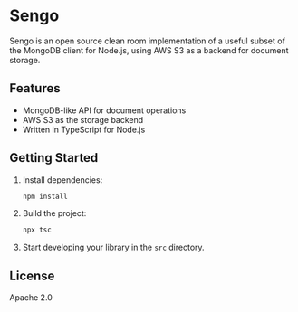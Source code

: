 # Sengo

Sengo is an open source clean room implementation of a useful subset of the MongoDB client for Node.js, using AWS S3 as a backend for document storage.

## Features
- MongoDB-like API for document operations
- AWS S3 as the storage backend
- Written in TypeScript for Node.js

## Getting Started
1. Install dependencies:
   ```sh
   npm install
   ```
2. Build the project:
   ```sh
   npx tsc
   ```
3. Start developing your library in the `src` directory.

## License
Apache 2.0
